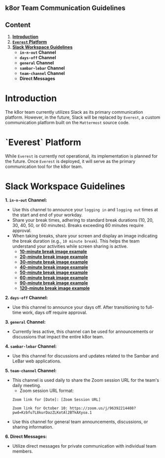 ## k8or Team Communication Guidelines

## Content

1. **[Introduction](#Introduction)**
2. **[`Everest` Platform](#Everest-Platform)**
3. **[Slack Workspace Guidelines](#Slack-Workspace-Guidelines)**
    * **`in-n-out` Channel**
    * **`days-off` Channel**
    * **`general` Channel**
    * **`sambar-lebar` Channel**
    * **`team-channel` Channel**
    * **Direct Messages**

<h1 id="Introduction">Introduction</h1>

The k8or team currently utilizes Slack as its primary communication platform. However, in the future, Slack will be replaced by `Everest`, a custom communication platform built on the `Mattermost` source code.

<h1 id="Everest-Platform">`Everest` Platform</h1>

While `Everest` is currently not operational, its implementation is planned for the future. Once `Everest` is deployed, it will serve as the primary communication tool for the k8or team.

<h1 id="Slack-Workspace-Guidelines">Slack Workspace Guidelines</h1>

**1. `in-n-out` Channel:**
   * Use this channel to announce your `logging in` and `logging out` times at the start and end of your workday.
   * Share your break times, adhering to standard break durations (10, 20, 30, 40, 50, or 60 minutes). Breaks exceeding 60 minutes require approval.
   * When taking breaks, share your screen and display an image indicating the break duration (e.g., `10 minute break`). This helps the team understand your activities while screen sharing is active.
       * **[10-minute break image example](https://github.com/k8or-development-dgo/fundamental-smr-lbr-k8r-doc-rep-k8d/tree/k8or-dev/v0-0-01-dir/slack-dir/break-image-dir/10-minute-break-dir/10-minute-break-v0-0-01-fil.jpg)**
       * **[20-minute break image example](https://github.com/k8or-development-dgo/fundamental-smr-lbr-k8r-doc-rep-k8d/tree/k8or-dev/v0-0-01-dir/slack-dir/break-image-dir/20-minute-break-dir/10-minute-break-v0-0-01-fil.jpg)**
       * **[30-minute break image example](https://github.com/k8or-development-dgo/fundamental-smr-lbr-k8r-doc-rep-k8d/tree/k8or-dev/v0-0-01-dir/slack-dir/break-image-dir/30-minute-break-dir/10-minute-break-v0-0-01-fil.jpg)**
       * **[40-minute break image example](https://github.com/k8or-development-dgo/fundamental-smr-lbr-k8r-doc-rep-k8d/tree/k8or-dev/v0-0-01-dir/slack-dir/break-image-dir/40-minute-break-dir/10-minute-break-v0-0-01-fil.jpg)**
       * **[50-minute break image example](https://github.com/k8or-development-dgo/fundamental-smr-lbr-k8r-doc-rep-k8d/tree/k8or-dev/v0-0-01-dir/slack-dir/break-image-dir/50-minute-break-dir/10-minute-break-v0-0-01-fil.jpg)**
       * **[60-minute break image example](https://github.com/k8or-development-dgo/fundamental-smr-lbr-k8r-doc-rep-k8d/tree/k8or-dev/v0-0-01-dir/slack-dir/break-image-dir/60-minute-break-dir/10-minute-break-v0-0-01-fil.jpg)**
       * **[90-minute break image example](https://github.com/k8or-development-dgo/fundamental-smr-lbr-k8r-doc-rep-k8d/tree/k8or-dev/v0-0-01-dir/slack-dir/break-image-dir/90-minute-break-dir/10-minute-break-v0-0-01-fil.jpg)**
       * **[120-minute break image example](https://github.com/k8or-development-dgo/fundamental-smr-lbr-k8r-doc-rep-k8d/tree/k8or-dev/v0-0-01-dir/slack-dir/break-image-dir/120-minute-break-dir/10-minute-break-v0-0-01-fil.jpg)**

**2. `days-off` Channel:**
   * Use this channel to announce your days off. After transitioning to full-time work, days off require approval.

**3. `general` Channel:**
   * Currently less active, this channel can be used for announcements or discussions that impact the entire k8or team.

**4. `sambar-lebar` Channel:**
   * Use this channel for discussions and updates related to the Sambar and LeBar web applications.

**5. `team-channel` Channel:**
   * This channel is used daily to share the Zoom session URL for the team's daily meeting.
       * Zoom session URL format: 
       ```
       Zoom link for [Date]: [Zoom Session URL]
       ```
       ```
       Zoom link for October 10: https://zoom.us/j/96392214408?pwd=Kzbfu7L8kurDazZLKotAl2BTkAXyoa.1
       ```
   * Use this channel for general team announcements, discussions, or sharing information.

**6. Direct Messages:**
   * Utilize direct messages for private communication with individual team members.